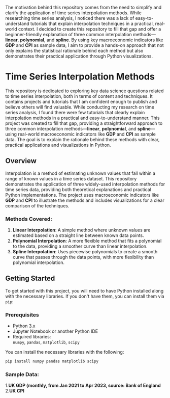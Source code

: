 The motivation behind this repository comes from the need to simplify and clarify the application of time series interpolation methods. While researching time series analysis, I noticed there was a lack of easy-to-understand tutorials that explain interpolation techniques in a practical, real-world context. I decided to create this repository to fill that gap and offer a beginner-friendly explanation of three common interpolation methods—**linear**, **polynomial**, and **spline**. By using key macroeconomic indicators like **GDP** and **CPI** as sample data, I aim to provide a hands-on approach that not only explains the statistical rationale behind each method but also demonstrates their practical application through Python visualizations.

# Time Series Interpolation Methods

This repository is dedicated to exploring key data science questions related to time series interpolation, both in terms of content and techniques. It contains projects and tutorials that I am confident enough to publish and believe others will find valuable. While conducting my research on time series analysis, I found there were few tutorials that clearly explain interpolation methods in a practical and easy-to-understand manner. This project was created to fill that gap, providing a straightforward approach to three common interpolation methods—**linear**, **polynomial**, and **spline**—using real-world macroeconomic indicators like **GDP** and **CPI** as sample data. The goal is to explain the rationale behind these methods with clear, practical applications and visualizations in Python.
  
## Overview

Interpolation is a method of estimating unknown values that fall within a range of known values in a time series dataset. This repository demonstrates the application of three widely-used interpolation methods for time series data, providing both theoretical explanations and practical Python implementations. The project uses macroeconomic indicators like **GDP** and **CPI** to illustrate the methods and includes visualizations for a clear comparison of the techniques.

### Methods Covered:
1. **Linear Interpolation**: A simple method where unknown values are estimated based on a straight line between known data points.
2. **Polynomial Interpolation**: A more flexible method that fits a polynomial to the data, providing a smoother curve than linear interpolation.
3. **Spline Interpolation**: Uses piecewise polynomials to create a smooth curve that passes through the data points, with more flexibility than polynomial interpolation.

## Getting Started

To get started with this project, you will need to have Python installed along with the necessary libraries. If you don't have them, you can install them via `pip`:

### Prerequisites

- Python 3.x
- Jupyter Notebook or another Python IDE
- Required libraries:  
  `numpy`, `pandas`, `matplotlib`, `scipy`

You can install the necessary libraries with the following:

```bash
pip install numpy pandas matplotlib scipy

```

### Sample Data: 
1.**UK GDP (monthly, from Jan 2021 to Apr 2023, source: Bank of England** <br />
2.**UK CPI**

